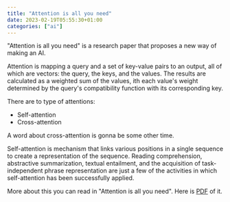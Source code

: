 ```yaml
---
title: "Attention is all you need"
date: 2023-02-19T05:55:30+01:00
categories: ["ai"]
---
```

"Attention is all you need" is a research paper that proposes a new way of making an AI.

Attention is mapping a query and a set of key-value pairs to an output, all of which are vectors: the query, the keys, and the values.
The results are calculated as a weighted sum of the values, ith each value's weight determined by the query's compatibility function with its corresponding key.

There are to type of attentions:
- Self-attention
- Cross-attention

A word about cross-attention is gonna be some other time.

Self-attention is mechanism that links various positions in a single sequence to create a representation of the sequence.
Reading comprehension, abstractive summarization, textual entailment, and the acquisition of task-independent phrase representation are just a few of the activities in which self-attention has been successfully applied.

More about this you can read in "Attention is all you need". Here is [PDF](https://youshitsune.me/pdf/Attention_is_all_you_need.pdf) of it.
